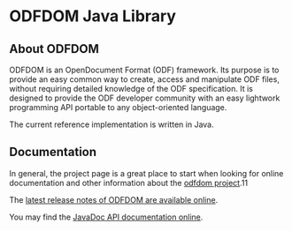 # ODFDOM Java Library

## About ODFDOM

ODFDOM is an OpenDocument Format (ODF) framework. Its purpose 
is to provide an easy common way to create, access and 
manipulate ODF files, without requiring detailed knowledge of
the ODF specification. It is designed to provide the ODF
developer community with an easy lightwork programming API
portable to any object-oriented language.

The current reference implementation is written in Java.


## Documentation

In general, the project page is a great place to start when looking for online
documentation and other information about the [odfdom project](./docs/odfdom/index.html).11

The [latest release notes of ODFDOM are available online](./docs/odfdom/index.html).

You may find the [JavaDoc API documentation online](./docs/api/odfdom/index.html).